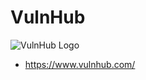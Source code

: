 # VulnHub

![VulnHub Logo](https://miro.medium.com/v2/resize:fit:700/1*GPSIQU98yen9KfgruClUUQ.png)

- https://www.vulnhub.com/